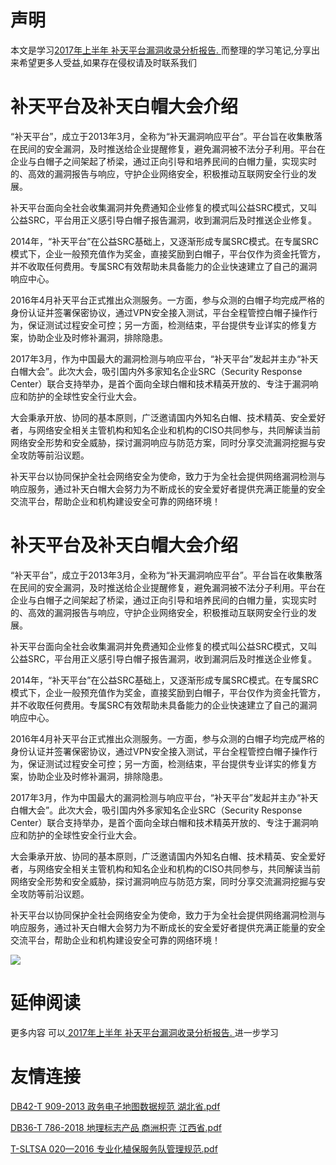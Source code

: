 # 声明 
本文是学习[2017年上半年 补天平台漏洞收录分析报告. ](https://siduwenku.com/view/55018?f=new_2023)而整理的学习笔记,分享出来希望更多人受益,如果存在侵权请及时联系我们
# 补天平台及补天白帽大会介绍  
  
“补天平台”，成立于2013年3月，全称为“补天漏洞响应平台”。平台旨在收集散落在民间的安全漏洞，及时推送给企业提醒修复，避免漏洞被不法分子利用。平台在企业与白帽子之间架起了桥梁，通过正向引导和培养民间的白帽力量，实现实时的、高效的漏洞报告与响应，守护企业网络安全，积极推动互联网安全行业的发展。  
  
补天平台面向全社会收集漏洞并免费通知企业修复的模式叫公益SRC模式，又叫公益SRC，平台用正义感引导白帽子报告漏洞，收到漏洞后及时推送企业修复。  
  
2014年，“补天平台”在公益SRC基础上，又逐渐形成专属SRC模式。在专属SRC模式下，企业一般预充值作为奖金，直接奖励到白帽子，平台仅作为资金托管方，并不收取任何费用。专属SRC有效帮助未具备能力的企业快速建立了自己的漏洞响应中心。  
  
2016年4月补天平台正式推出众测服务。一方面，参与众测的白帽子均完成严格的身份认证并签署保密协议，通过VPN安全接入测试，平台全程管控白帽子操作行为，保证测试过程安全可控；另一方面，检测结束，平台提供专业详实的修复方案，协助企业及时修补漏洞，排除隐患。  
  
2017年3月，作为中国最大的漏洞检测与响应平台，“补天平台”发起并主办“补天白帽大会”。此次大会，吸引国内外多家知名企业SRC（Security Response Center）联合支持举办，是首个面向全球白帽和技术精英开放的、专注于漏洞响应和防护的全球性安全行业大会。  
  
大会秉承开放、协同的基本原则，广泛邀请国内外知名白帽、技术精英、安全爱好者，与网络安全相关主管机构和知名企业和机构的CISO共同参与，共同解读当前网络安全形势和安全威胁，探讨漏洞响应与防范方案，同时分享交流漏洞挖掘与安全攻防等前沿议题。  
  
补天平台以协同保护全社会网络安全为使命，致力于为全社会提供网络漏洞检测与响应服务，通过补天白帽大会努力为不断成长的安全爱好者提供充满正能量的安全交流平台，帮助企业和机构建设安全可靠的网络环境！  
# 补天平台及补天白帽大会介绍  
  
“补天平台”，成立于2013年3月，全称为“补天漏洞响应平台”。平台旨在收集散落在民间的安全漏洞，及时推送给企业提醒修复，避免漏洞被不法分子利用。平台在企业与白帽子之间架起了桥梁，通过正向引导和培养民间的白帽力量，实现实时的、高效的漏洞报告与响应，守护企业网络安全，积极推动互联网安全行业的发展。  
  
补天平台面向全社会收集漏洞并免费通知企业修复的模式叫公益SRC模式，又叫公益SRC，平台用正义感引导白帽子报告漏洞，收到漏洞后及时推送企业修复。  
  
2014年，“补天平台”在公益SRC基础上，又逐渐形成专属SRC模式。在专属SRC模式下，企业一般预充值作为奖金，直接奖励到白帽子，平台仅作为资金托管方，并不收取任何费用。专属SRC有效帮助未具备能力的企业快速建立了自己的漏洞响应中心。  
  
2016年4月补天平台正式推出众测服务。一方面，参与众测的白帽子均完成严格的身份认证并签署保密协议，通过VPN安全接入测试，平台全程管控白帽子操作行为，保证测试过程安全可控；另一方面，检测结束，平台提供专业详实的修复方案，协助企业及时修补漏洞，排除隐患。  
  
2017年3月，作为中国最大的漏洞检测与响应平台，“补天平台”发起并主办“补天白帽大会”。此次大会，吸引国内外多家知名企业SRC（Security Response Center）联合支持举办，是首个面向全球白帽和技术精英开放的、专注于漏洞响应和防护的全球性安全行业大会。  
  
大会秉承开放、协同的基本原则，广泛邀请国内外知名白帽、技术精英、安全爱好者，与网络安全相关主管机构和知名企业和机构的CISO共同参与，共同解读当前网络安全形势和安全威胁，探讨漏洞响应与防范方案，同时分享交流漏洞挖掘与安全攻防等前沿议题。  
  
补天平台以协同保护全社会网络安全为使命，致力于为全社会提供网络漏洞检测与响应服务，通过补天白帽大会努力为不断成长的安全爱好者提供充满正能量的安全交流平台，帮助企业和机构建设安全可靠的网络环境！  

![](http://public.host.github5.com/media/fengmian.png)
# 延伸阅读 
 更多内容 可以[ 2017年上半年 补天平台漏洞收录分析报告. ](https://siduwenku.com/view/55018?f=2023)进一步学习

# 友情连接
[DB42-T 909-2013 政务电子地图数据规范 湖北省.pdf](http://github5.com/view/50887?f=new)

[DB36-T 786-2018 地理标志产品 商洲枳壳 江西省.pdf](http://github5.com/view/42547?f=new)

[T-SLTSA 020—2016 专业化植保服务队管理规范.pdf](http://github5.com/view/76753?f=new)
